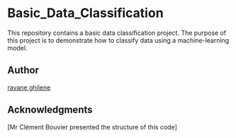 # Basic_Data_Classification


This repository contains a basic data classification project. The purpose of this project is to demonstrate how to classify data using a machine-learning model.

## Author

[rayane ghilene](https://github.com/rayaneghilene)

## Acknowledgments

[Mr Clément Bouvier presented the structure of this code]
